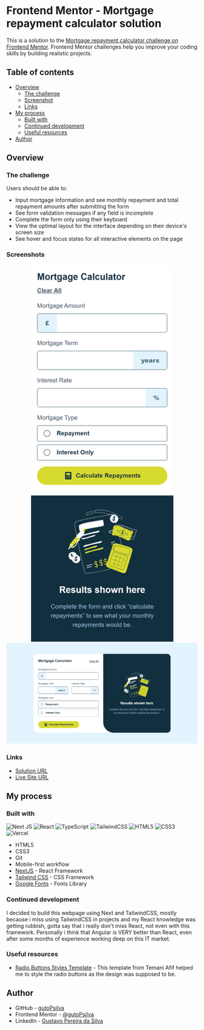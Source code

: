 # Frontend Mentor - Mortgage repayment calculator solution

This is a solution to the [Mortgage repayment calculator challenge on Frontend Mentor](https://www.frontendmentor.io/challenges/mortgage-repayment-calculator-Galx1LXK73). Frontend Mentor challenges help you improve your coding skills by building realistic projects. 

## Table of contents

- [Overview](#overview)
  - [The challenge](#the-challenge)
  - [Screenshot](#screenshot)
  - [Links](#links)
- [My process](#my-process)
  - [Built with](#built-with)
  - [Continued development](#continued-development)
  - [Useful resources](#useful-resources)
- [Author](#author)


## Overview

### The challenge

Users should be able to:

- Input mortgage information and see monthly repayment and total repayment amounts after submitting the form
- See form validation messages if any field is incomplete
- Complete the form only using their keyboard
- View the optimal layout for the interface depending on their device's screen size
- See hover and focus states for all interactive elements on the page

### Screenshots

<div align="center">
  <img width="375px" src="./assets/screenshots/mobile.png" alt="mobile screenshot">
  <img src="./assets/screenshots/desktop.png" alt="desktop screenshot">
</div>

### Links

- [Solution URL](https://github.com/gutoPsilva/Frontend-Mentor/blob/main/024.%20mortgage-repayment-calculator-main/README.md)
- [Live Site URL](https://your-live-site-url.com)

## My process

### Built with

![Next JS](https://img.shields.io/badge/Next-black?style=for-the-badge&logo=next.js&logoColor=white)
![React](https://img.shields.io/badge/react-%2320232a.svg?style=for-the-badge&logo=react&logoColor=%2361DAFB)
![TypeScript](https://img.shields.io/badge/typescript-%23007ACC.svg?style=for-the-badge&logo=typescript&logoColor=white)
![TailwindCSS](https://img.shields.io/badge/tailwindcss-%2338B2AC.svg?style=for-the-badge&logo=tailwind-css&logoColor=white)
![HTML5](https://img.shields.io/badge/html5-%23E34F26.svg?style=for-the-badge&logo=html5&logoColor=white)
![CSS3](https://img.shields.io/badge/css3-%231572B6.svg?style=for-the-badge&logo=css3&logoColor=white)
![Vercel](https://img.shields.io/badge/vercel-%23000000.svg?style=for-the-badge&logo=vercel&logoColor=white)

- HTML5
- CSS3
- Git
- Mobile-first workflow
- [NextJS](https://nextjs.org) - React Framework
- [Tailwind CSS](https://tailwindcss.com/) - CSS Framework
- [Google Fonts](https://fonts.google.com/) - Fonts Library

### Continued development

I decided to build this webpage using Next and TailwindCSS, mostly because i miss using TailwindCSS in projects and my React knowledge was getting rubbish, gotta say that i really don't miss React, not even with this framework. Personally i think that Angular is VERY better than React, even after some months of experience working deep on this IT market.

### Useful resources

- [Radio Buttons Styles Template](https://codepen.io/t_afif/pen/zYpLpGX) - This template from Temani Afif helped me to style the radio buttons as the design was supposed to be.

## Author

- GitHub - [gutoPsilva](https://github.com/gutoPsilva)
- Frontend Mentor - [@gutoPsilva](https://www.frontendmentor.io/profile/gutoPsilva)
- LinkedIn - [Gustavo Pereira da Silva](https://www.linkedin.com/in/gustavo-pereira-da-silva-b5b684247/)